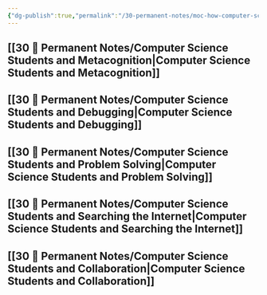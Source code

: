 ```yaml
---
{"dg-publish":true,"permalink":"/30-permanent-notes/moc-how-computer-science-students-learn/","title":"MOC How Computer Science Students Learn","tags":["🪴"],"noteIcon":"","created":"2024.08.30 17:33","updated":"2024.09.09 16:17"}
---
```



## [[30 🌲 Permanent Notes/Computer Science Students and Metacognition\|Computer Science Students and Metacognition]]

## [[30 🌲 Permanent Notes/Computer Science Students and Debugging\|Computer Science Students and Debugging]]

## [[30 🌲 Permanent Notes/Computer Science Students and Problem Solving\|Computer Science Students and Problem Solving]]

## [[30 🌲 Permanent Notes/Computer Science Students and Searching the Internet\|Computer Science Students and Searching the Internet]]

## [[30 🌲 Permanent Notes/Computer Science Students and Collaboration\|Computer Science Students and Collaboration]]
